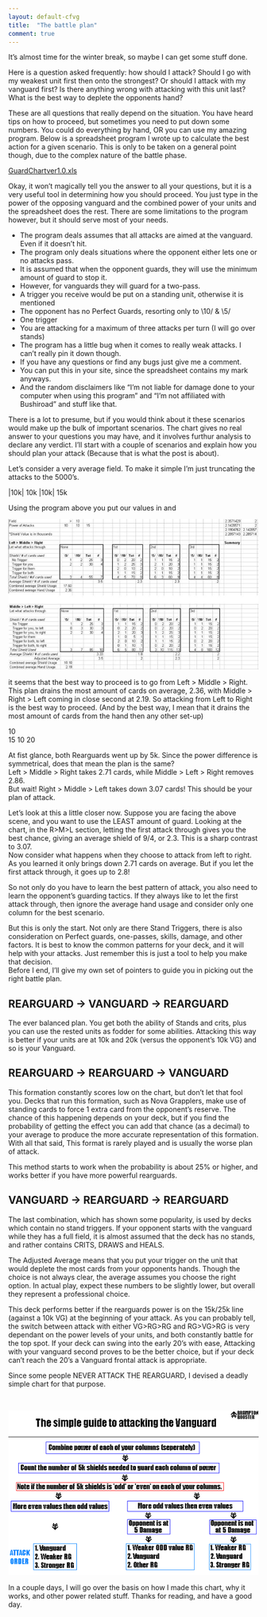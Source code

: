 ```yaml
---
layout: default-cfvg
title:  "The battle plan"
comment: true
---
```


<p>It&#8217;s almost time for the winter break, so maybe I can get some stuff done.</p>

<p>Here is a question asked frequently: how should I attack? Should I go with my weakest unit first then onto the strongest? Or should I attack with my vanguard first? Is there anything wrong with attacking with this unit last? What is the best way to deplete the opponents hand?</p>

<p>These are all questions that really depend on the situation. You have heard tips on how to proceed, but sometimes you need to put down some numbers. You could do everything by hand, OR you can use my amazing program. Below is a spreadsheet program I wrote up to calculate the best action for a given scenario. This is only to be taken on a general point though, due to the complex nature of the battle phase.</p><!-- more -->

[GuardChartver1.0.xls]()

<p>Okay, it won&#8217;t magically tell you the answer to all your questions, but it is a very useful tool in determining how you should proceed. You just type in the power of the opposing vanguard and the combined power of your units and the spreadsheet does the rest. There are some limitations to the program however, but it should serve most of your needs.<br /></p>

 * The program deals assumes that all attacks are aimed at the vanguard. Even if it doesn&#8217;t hit.
 * The program only deals situations where the opponent either lets one or no attacks pass.
 * It is assumed that when the opponent guards, they will use the minimum amount of guard to stop it.
 *   However, for vanguards they will guard for a two-pass.
 * A trigger you receive would be put on a standing unit, otherwise it is mentioned
 * The opponent has no Perfect Guards, resorting only to \10/ &amp; \5/
 * One trigger
 * You are attacking for a maximum of three attacks per turn (I will go over stands)
 * The program has a little bug when it comes to really weak attacks. I can&#8217;t really pin it down though.
 * If you have any questions or find any bugs just give me a comment.
 * You can put this in your site, since the spreadsheet contains my mark anyways.
 * And the random disclaimers like &#8220;I&#8217;m not liable for damage done to your computer when using this program&#8221; and &#8220;I&#8217;m not affiliated with Bushiroad&#8221; and stuff like that.


<p>There is a lot to presume, but if you would think about it these scenarios would make up the bulk of important scenarios. The chart gives no real answer to your questions you may have, and it involves furthur analysis to declare any verdict. I&#8217;ll start with a couple of scenarios and explain how you should plan your attack (Because that is what the post is about).</p>
<p>Let&#8217;s consider a very average field. To make it simple I&#8217;m just truncating the attacks to the 5000&#8217;s.<br /></p>

|10k|
10k |10k| 15k

<p>Using the program above you put our values in and</p>


![Preview of guard program](/cfvg/image/guardpreview.jpg)


<p>it seems that the best way to proceed is to go from Left &gt; Middle &gt; Right. This plan drains the most amount of cards on average, 2.36, with Middle &gt; Right &gt; Left coming in close second at 2.19. So attacking from Left to Right is the best way to proceed. (And by the best way, I mean that it drains the most amount of cards from the hand then any other set-up)</p>
<p>      10 <br />
15 10 20</p>
<p>At fist glance, both Rearguards went up by 5k. Since the power difference is symmetrical, does that mean the plan is the same?<br />
Left &gt; Middle &gt; Right takes 2.71 cards, while Middle &gt; Left &gt; Right removes 2.86.<br />
But wait! Right &gt; Middle &gt; Left takes down 3.07 cards! This should be your plan of attack.</p>
<p>Let&#8217;s look at this a little closer now. Suppose you are facing the above scene, and you want to use the LEAST amount of guard. Looking at the chart, in the R&gt;M&gt;L section, letting the first attack through gives you the best chance, giving an average shield of 9/4, or 2.3. This is a sharp contrast to 3.07.<br />
Now consider what happens when they choose to attack from left to right. As you learned it only brings down 2.71 cards on average. But if you let the first attack through, it goes up to 2.8!</p>
<p>So not only do you have to learn the best pattern of attack, you also need to learn the opponent&#8217;s guarding tactics. If they always like to let the first attack through, then ignore the average hand usage and consider only one column for the best scenario.</p>
<p>But this is only the start. Not only are there Stand Triggers, there is also consideration on Perfect guards, one-passes, skills, damage, and other factors. It is best to know the common patterns for your deck, and it will help with your attacks. Just remember this is just a tool to help you make that decision.<br />
Before I end, I&#8217;ll give my own set of pointers to guide you in picking out the right battle plan.</p>
<h2>REARGUARD -&gt; VANGUARD -&gt; REARGUARD</h2>
<p>The ever balanced plan. You get both the ability of Stands and crits, plus you can use the rested units as fodder for some abilities. Attacking this way is better if your units are at 10k and 20k (versus the opponent&#8217;s 10k VG) and so is your Vanguard.</p>
<h2>REARGUARD -&gt; REARGUARD -&gt; VANGUARD</h2>
<p>This formation constantly scores low on the chart, but don&#8217;t let that fool you. Decks that run this formation, such as Nova Grapplers, make use of standing cards to force 1 extra card from the opponent&#8217;s reserve. The chance of this happening depends on your deck, but if you find the probability of getting the effect you can add that chance (as a decimal) to your average to produce the more accurate representation of this formation. With all that said, This format is rarely played and is usually the worse plan of attack.</p>
<p>This method starts to work when the probability is about 25% or higher, and works better if you have more powerful rearguards.</p>
<h2>VANGUARD -&gt; REARGUARD -&gt; REARGUARD</h2>
<p>The last combination, which has shown some popularity, is used by decks which contain no stand triggers. If your opponent starts with the vanguard while they has a full field, it is almost assumed that the deck has no stands, and rather contains CRITS, DRAWS and HEALS.</p>
<p>The Adjusted Average means that you put your trigger on the unit that would deplete the most cards from your opponents hands. Though the choice is not always clear, the average assumes you choose the right option. In actual play, expect these numbers to be slightly lower, but overall they represent a professional choice.</p>
<p>This deck performs better if the rearguards power is on the 15k/25k line (against a 10k VG) at the beginning of your attack. As you can probably tell, the switch between attack with either VG&gt;RG&gt;RG and RG&gt;VG&gt;RG is very dependant on the power levels of your units, and both constantly battle for the top spot. If your deck can swing into the early 20&#8217;s with ease, Attacking with your vanguard second proves to be the better choice, but if your deck can&#8217;t reach the 20&#8217;s a Vanguard frontal attack is appropriate.</p>
<p>Since some people NEVER ATTACK THE REARGUARD, I devised a deadly simple chart for that purpose.</p>
<p>&nbsp;</p>


![The Simple Guide To Attacking The Vanguard](/cfvg/image/simpleattack.png)


<p>In a couple days, I will go over the basis on how I made this chart, why it works, and other power related stuff. Thanks for reading, and have a good day.<i class="fa fa-stop"></i></p>
